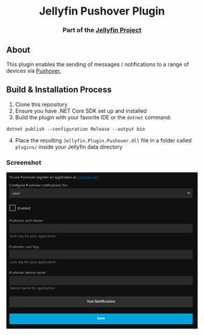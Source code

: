 <h1 align="center">Jellyfin Pushover Plugin</h1>
<h3 align="center">Part of the <a href="https://jellyfin.org/">Jellyfin Project</a></h3>

## About

This plugin enables the sending of messages / notifications to a range of devices via <a href="https://pushover.net/">Pushover.</a>

## Build & Installation Process

1. Clone this repository
2. Ensure you have .NET Core SDK set up and installed
3. Build the plugin with your favorite IDE or the `dotnet` command:

```
dotnet publish --configuration Release --output bin
```

4. Place the resulting `Jellyfin.Plugin.Pushover.dll` file in a folder called `plugins/` inside your Jellyfin data directory

### Screenshot

<img src=screenshot.png>
